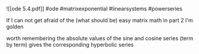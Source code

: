 ![[ode 5.4.pdf]] #ode #matrixexponential #linearsystems #powerseries 

If I can not get afraid of the (what should be) easy matrix math in part 2 I'm golden

worth remembering the absolute values of the sine and cosine series (term by term) gives the corresponding hyperbolic series
